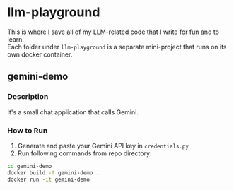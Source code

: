 # llm-playground
This is where I save all of my LLM-related code that I write for fun and to learn.  
Each folder under ```llm-playground``` is a separate mini-project that runs on its own docker container.

## gemini-demo

### Description
It's a small chat application that calls Gemini.

### How to Run
1. Generate and paste your Gemini API key in ```credentials.py```
2. Run following commands from repo directory:
```sh
cd gemini-demo
docker build -t gemini-demo .
docker run -it gemini-demo
```